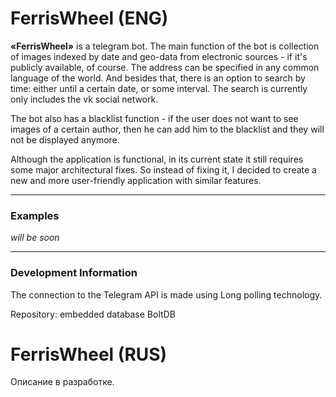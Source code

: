 # FerrisWheel (ENG)

**«FerrisWheel»** is a telegram bot. The main function of the bot is collection of images indexed by date and geo-data from electronic sources - if it's publicly available, of course. 
The address can be specified in any common language of the world. And besides that, there is an option to search by time: either until a certain date, or some interval.
The search is currently only includes the vk social network.

The bot also has a blacklist function - if the user does not want to see images of a certain author, then he can add him to the blacklist and they will not be displayed anymore.

Although the application is functional, in its current state it still requires some major architectural fixes. So instead of fixing it, I decided to create a new and more user-friendly application with similar features.

____
### Examples

*will be soon*
____
### Development Information

The connection to the Telegram API is made using Long polling technology.

Repository: embedded database BoltDB

# FerrisWheel (RUS)

Описание в разработке. 
